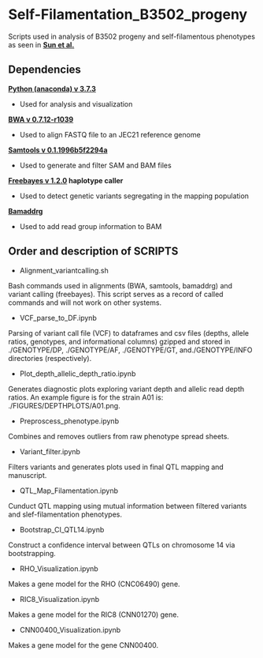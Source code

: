 # Self-Filamentation_B3502_progeny
Scripts used in analysis of B3502 progeny and self-filamentous phenotypes as seen in **[Sun et al.](https://www.biorxiv.org/content/10.1101/2021.12.09.472005v2)**


## Dependencies

**[Python (anaconda) v 3.7.3](https://www.anaconda.com/)**
- Used for analysis and visualization

**[BWA v 0.7.12-r1039](http://bio-bwa.sourceforge.net/)**
- Used to align FASTQ file to an JEC21 reference genome

**[Samtools v 0.1.1996b5f2294a](http://www.htslib.org/)**
- Used to generate and filter SAM and BAM files

**[Freebayes v 1.2.0](https://github.com/freebayes/freebayes) haplotype caller**
- Used to detect genetic variants segregating in the mapping population

**[Bamaddrg](https://github.com/ekg/bamaddrg)**
- Used to add read group information to BAM


## Order and description of SCRIPTS

* Alignment_variantcalling.sh

Bash commands used in alignments (BWA, samtools, bamaddrg) and variant calling (freebayes).
This script serves as a record of called commands and will not work on other systems. 


* VCF_parse_to_DF.ipynb

Parsing of variant call file (VCF) to dataframes and csv files (depths, allele ratios, genotypes, and informational columns) gzipped and stored in ./GENOTYPE/DP, ./GENOTYPE/AF, ./GENOTYPE/GT, and./GENOTYPE/INFO directories (respectively).


* Plot_depth_allelic_depth_ratio.ipynb

Generates diagnostic plots exploring variant depth and allelic read depth ratios.
An example figure is for the strain A01 is: ./FIGURES/DEPTHPLOTS/A01.png.


* Preproscess_phenotype.ipynb

Combines and removes outliers from raw phenotype spread sheets.


* Variant_filter.ipynb

Filters variants and generates plots used in final QTL mapping and manuscript.


* QTL_Map_Filamentation.ipynb

Cunduct QTL mapping using mutual information between filtered variants and slef-filamentation phenotypes.


* Bootstrap_CI_QTL14.ipynb

Construct a confidence interval between QTLs on chromosome 14 via bootstrapping. 


* RHO_Visualization.ipynb

Makes a gene model for the RHO (CNC06490) gene.


* RIC8_Visualization.ipynb

Makes a gene model for the RIC8 (CNN01270) gene.


* CNN00400_Visualization.ipynb

Makes a gene model for the gene CNN00400. 
